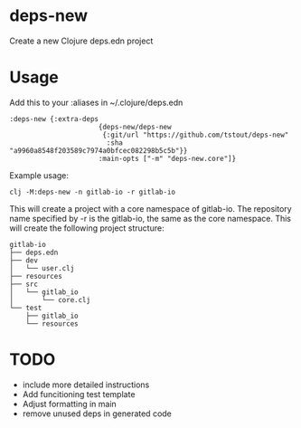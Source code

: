# deps-new
Create a new Clojure deps.edn project

# Usage
Add this to your :aliases in ~/.clojure/deps.edn
```
:deps-new {:extra-deps
                      {deps-new/deps-new
                       {:git/url "https://github.com/tstout/deps-new"
                        :sha "a9960a8548f203589c7974a0bfcec082298b5c5b"}}
                      :main-opts ["-m" "deps-new.core"]}
```
Example usage:
```
clj -M:deps-new -n gitlab-io -r gitlab-io
```
This will create a project with a core namespace of gitlab-io. The repository name specified by -r
is the gitlab-io, the same as the core namespace. This will create the following project structure:
```
gitlab-io
├── deps.edn
├── dev
│   └── user.clj
├── resources
├── src
│   └── gitlab_io
│       └── core.clj
└── test
    ├── gitlab_io
    └── resources
```
# TODO
- include more detailed instructions
- Add funcitioning test template
- Adjust formatting in main
- remove unused deps in generated code